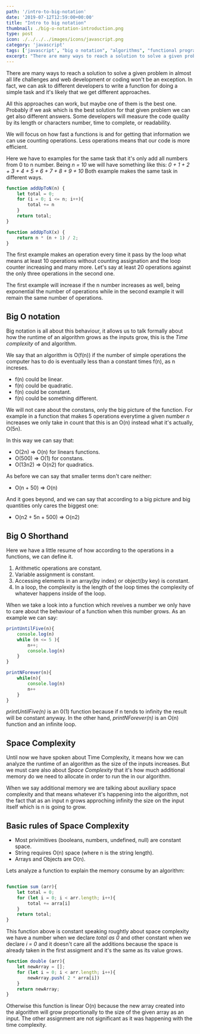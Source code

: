 ```yaml
---
path: '/intro-to-big-notation'
date: '2019-07-12T12:59:00+00:00'
title: "Intro to big notation"
thumbnail: ./big-o-notation-introduction.png
type: post
icon: ./../../../images/icons/javascript.png
category: 'javascript'
tags: ['javascript', "big o notation", "algorithms", "functional programming"]
excerpt: "There are many ways to reach a solution to solve a given problem in almost all life challenges and web development or coding won't be an exception."
---
```


There are many ways to reach a solution to solve a given problem in almost all life challenges and web development or coding won't be an exception. In fact, we can ask to different developers to write a function for doing a simple task and it's likely that we get different approaches.

All this approaches can work, but maybe one of them is the best one. Probably if we ask which is the best solution for that given problem we can get also different answers. Some developers will measure the code quality by its length or characters number, time to complete, or readability.

We will focus on how fast a functions is and for getting that information we can use counting operations. Less operations means that our code is more efficient. 

Here we have to examples for the same task that it's only add all numbers from 0 to n number. Being *n = 10* we will have something like this:
_0 + 1 + 2 + 3 + 4 + 5 + 6 + 7 + 8 + 9 + 10_
Both example makes the same task in different ways.

```js
function addUpToN(n) {
    let total = 0;
    for (i = 0; i <= n; i++){
        total += n
    }
    return total;
}

function addUpToX(x) {
    return n * (n + 1) / 2;
}
```

The first example makes an operation every time it pass by the loop what means at least 10 operations without counting assignation and the loop counter increasing and many more. Let's say at least 20 operations against the only three operations in the second one. 

The first example will increase if the n number increases as well, being exponential the number of operations while in the second example it will remain the same number of operations.

## Big O notation

Big notation is all about this behaviour, it allows us to talk formally about how the runtime of an algorithm grows as the inputs grow, this is the *Time complexity* of and algorithm.

We say that an algorithm is O(f(n)) if the number of simple operations the computer has to do is eventually less than a constant times f(n), as n increses.

- f(n) could be linear.
- f(n) could be quadratic.
- f(n) could be constant.
- f(n) could be something different.

We will not care about the constans, only the big picture of the function. For example in a function that makes 5 operations everytime a given number _n_ increases we only take in count that this is an O(n) instead what it's actually, O(5n).

In this way we can say that:

- O(2n)   => O(n) for linears functions.
- O(500)  => O(1) for constans.
- O(13n2) => O(n2) for quadratics.

As before we can say that smaller terms don't care neither:

- O(n + 50)  => O(n)

And it goes beyond, and we can say that according to a big picture and big quantities only cares the biggest one:

- O(n2 + 5n + 500) => O(n2) 

## Big O Shorthand

Here we have a little resume of how according to the operations in a functions, we can define it.

1. Arithmetic operations are constant.
2. Variable assignment is constant.
3. Accessing elements in an array(by index) or object(by key) is constant.
4. In a loop, the complexity is the length of the loop times the complexity of whatever happens inside of the loop.

When we take a look into a function which reveives a number we only have to care about the behaviour of a function when this number grows. As an example we can say:

```js
printUntilFive(n){
    console.log(n)
    while (n <= 5 ){
        n++;
        console.log(n)
    }
}

printNForever(n){
    while(n){
        console.log(n)
        n++
    }
}

```

_printUntilFive(n)_ is an 0(1) function because if n tends to infinity the result will be constant anyway. In the other hand, _printNForever(n)_ is an O(n) function and an infinite loop. 

## Space Complexity

Until now we have spoken about Time Complexity, it means how we can analyze the runtime of an algorithm as the size of the inputs increases. But we must care also about *Space Complexity* that it's how much additional memory do we need to allocate in order to run the in our algorithm.

When we say additional memory we are talking about auxiliary space complexity and that means whatever it's happening into the algorithm, not the fact that as an input n grows approching infinity the size on the input itself which is n is going to grow.

## Basic rules of Space Complexity

- Most privimitives (booleans, numbers, undefined, null) are constant space.
- String requires O(n) space (where n is the string length).
- Arrays and Objects are O(n).

Lets analyze a function to explain the memory consume by an algorithm:

```js

function sum (arr){
    let total = 0;
    for (let i = 0; i < arr.length; i++){
        total += arra[i]
    }
    return total;
}
```

 This function above is constant speaking roughtly about space complexity we have a number when we declare _total as 0_ and other constant when we declare _i = 0_ and it doesn't care all the additions because the space is already taken in the first assigment and it's the same as its value grows. 


```js
function double (arr){
    let newArray = [];
    for (let i = 0; i < arr.length; i++){
        newArray.push( 2 * arra[i])
    }
    return newArray;
}
```

Otherwise this function is linear O(n) because the new array created into the algorithm will grow proportionally to the size of the given array as an input. The other assignment are not significant as it was happening with the time complexity.